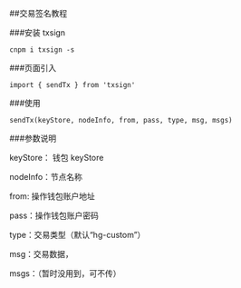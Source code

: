 ##交易签名教程

###安装 txsign

`cnpm i txsign -s`

###页面引入

`import { sendTx } from 'txsign'`

###使用

`sendTx(keyStore, nodeInfo, from, pass, type, msg, msgs)`

###参数说明

keyStore： 钱包 keyStore

nodeInfo：节点名称

from: 操作钱包账户地址

pass：操作钱包账户密码

type：交易类型（默认“hg-custom”）

msg：交易数据，

msgs：（暂时没用到，可不传）
